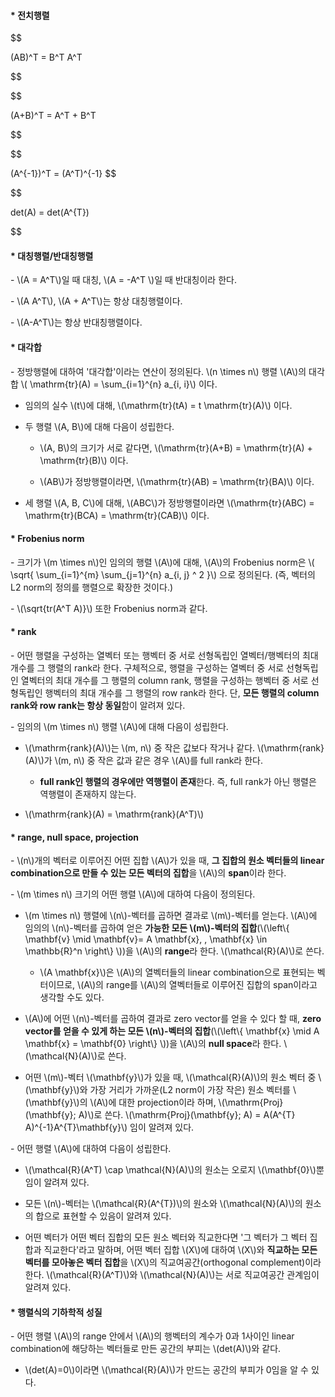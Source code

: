 #### * 전치행렬

$$

(AB)^T = B^T A^T 

$$

$$

(A+B)^T = A^T + B^T 

$$

$$


(A^{-1})^T = (A^T)^{-1} 
$$

$$

det(A) = det(A^{T})

$$


#### * 대칭행렬/반대칭행렬

\- \\(A = A^T\\)일 때 대칭, \\(A = -A^T \\)일 때 반대칭이라 한다.

\- \\(A A^T\\), \\(A + A^T\\)는 항상 대칭행렬이다.

\- \\(A-A^T\\)는 항상 반대칭행렬이다.





#### * 대각합

\- 정방행렬에 대하여 '대각합'이라는 연산이 정의된다. \\(n \times n\\) 행렬 \\(A\\)의 대각합 \\( \mathrm{tr}(A) = \sum_{i=1}^{n} a_{i, i}\\) 이다.

- 임의의 실수 \\(t\\)에 대해, \\(\mathrm{tr}(tA) = t \mathrm{tr}(A)\\) 이다.


- 두 행렬 \\(A, B\\)에 대해 다음이 성립한다.

  - \\(A, B\\)의 크기가 서로 같다면, \\(\mathrm{tr}(A+B) = \mathrm{tr}(A) + \mathrm{tr}(B)\\) 이다.

  - \\(AB\\)가 정방행렬이라면, \\(\mathrm{tr}(AB) = \mathrm{tr}(BA)\\) 이다.

- 세 행렬 \\(A, B, C\\)에 대해, \\(ABC\\)가 정방행렬이라면  \\(\mathrm{tr}(ABC) = \mathrm{tr}(BCA) = \mathrm{tr}(CAB)\\) 이다.


#### * Frobenius norm

\- 크기가 \\(m \times n\\)인 임의의 행렬 \\(A\\)에 대해, \\(A\\)의 Frobenius norm은 \\( \sqrt{ \sum_{i=1}^{m} \sum_{j=1}^{n} a_{i, j} ^ 2 }\\) 으로 정의된다. (즉, 벡터의 L2 norm의 정의를 행렬으로 확장한 것이다.)

\- \\(\sqrt{tr(A^T A)}\\) 또한 Frobenius norm과 같다.


#### * rank

\- 어떤 행렬을 구성하는 열벡터 또는 행벡터 중 서로 선형독립인 열벡터/행벡터의 최대 개수를 그 행렬의 rank라 한다. 구체적으로, 행렬을 구성하는 열벡터 중 서로 선형독립인 열벡터의 최대 개수를 그 행렬의 column rank, 행렬을 구성하는 행벡터 중 서로 선형독립인 행벡터의 최대 개수를 그 행렬의 row rank라 한다. 단, **모든 행렬의 column rank와 row rank는 항상 동일**함이 알려져 있다.

\- 임의의 \\(m \times n\\) 행렬 \\(A\\)에 대해 다음이 성립한다.

- \\(\mathrm{rank}(A)\\)는 \\(m, n\\) 중 작은 값보다 작거나 같다. \\(\mathrm{rank}(A)\\)가 \\(m, n\\) 중 작은 값과 같은 경우 \\(A\\)를 full rank라 한다.

  - **full rank인 행렬의 경우에만 역행렬이 존재**한다. 즉, full rank가 아닌 행렬은 역행렬이 존재하지 않는다.

- \\(\mathrm{rank}(A) = \mathrm{rank}(A^T)\\) 



#### * range, null space, projection

\- \\(n\\)개의 벡터로 이루어진 어떤 집합 \\(A\\)가 있을 때, **그 집합의 원소 벡터들의 linear combination으로 만들 수 있는 모든 벡터의 집합**을 \\(A\\)의 **span**이라 한다. 

\- \\(m \times n\\) 크기의 어떤 행렬 \\(A\\)에 대하여 다음이 정의된다.

  - \\(m \times n\\) 행렬에 \\(n\\)-벡터를 곱하면 결과로 \\(m\\)-벡터를 얻는다. \\(A\\)에 임의의 \\(n\\)-벡터를 곱하여 얻은 **가능한 모든 \\(m\\)-벡터의 집합**(\\(\left\\{ \mathbf{v} \mid \mathbf{v}=  A \mathbf{x}, \, \mathbf{x} \in \mathbb{R}^n \right\\} \\))을 \\(A\\)의 **range**라 한다. \\(\mathcal{R}(A)\\)로 쓴다.

    - \\(A \mathbf{x}\\)은 \\(A\\)의 열벡터들의 linear combination으로 표현되는 벡터이므로, \\(A\\)의 range를 \\(A\\)의 열벡터들로 이루어진 집합의 span이라고 생각할 수도 있다.

  - \\(A\\)에 어떤 \\(n\\)-벡터를 곱하여 결과로 zero vector를 얻을 수 있다 할 때, **zero vector를 얻을 수 있게 하는 모든 \\(n\\)-벡터의 집합**(\\(\left\\{ \mathbf{x} \mid  A \mathbf{x} = \mathbf{0} \right\\} \\))을 \\(A\\)의 **null space**라 한다. \\(\mathcal{N}(A)\\)로 쓴다.

  - 어떤 \\(m\\)-벡터 \\(\mathbf{y}\\)가 있을 때, \\(\mathcal{R}(A)\\)의 원소 벡터 중 \\(\mathbf{y}\\)와 가장 거리가 가까운(L2 norm이 가장 작은) 원소 벡터를 \\(\mathbf{y}\\)의 \\(A\\)에 대한 projection이라 하며, \\(\mathrm{Proj}(\mathbf{y}; A)\\)로 쓴다. \\(\mathrm{Proj}(\mathbf{y}; A) = A(A^{T} A)^{-1}A^{T}\mathbf{y}\\) 임이 알려져 있다.

\- 어떤 행렬 \\(A\\)에 대하여 다음이 성립한다.

- \\(\mathcal{R}(A^T) \cap \mathcal{N}(A)\\)의 원소는 오로지 \\(\mathbf{0}\\)뿐임이 알려져 있다.

- 모든 \\(n\\)-벡터는 \\(\mathcal{R}(A^{T})\\)의 원소와 \\(\mathcal{N}(A)\\)의 원소의 합으로 표현할 수 있음이 알려져 있다. 

- 어떤 벡터가 어떤 벡터 집합의 모든 원소 벡터와 직교한다면 '그 벡터가 그 벡터 집합과 직교한다'라고 말하며, 어떤 벡터 집합 \\(X\\)에 대하여 \\(X\\)와 **직교하는 모든 벡터를 모아놓은 벡터 집합**을 \\(X\\)의 직교여공간(orthogonal complement)이라 한다. \\(\mathcal{R}(A^T)\\)와 \\(\mathcal{N}(A)\\)는 서로 직교여공간 관계임이 알려져 있다.



#### * 행렬식의 기하학적 성질

\- 어떤 행렬 \\(A\\)의 range 안에서 \\(A\\)의 행벡터의 계수가 0과 1사이인 linear combination에 해당하는 벡터들로 만든 공간의 부피는 \\(det(A)\\)와 같다. 

- \\(det(A)=0\\)이라면 \\(\mathcal{R}(A)\\)가 만드는 공간의 부피가 0임을 알 수 있다.

